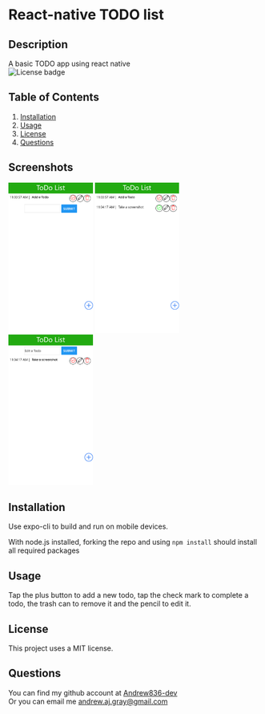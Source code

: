 # React-native TODO list
## Description
A basic TODO app using react native  
![License badge](https://img.shields.io/badge/license-MIT-green)
## Table of Contents
1. [Installation](#Installation)
2. [Usage](#Usage)
3. [License](#License)
4. [Questions](#Questions)
## Screenshots
<div>
<img src="./assets/screenshots/add.png" height="300" alt="Add and complete tasks" title="Add and complete tasks" />
<img src="./assets/screenshots/viewtasks.png" height="300" alt="View tasks in the list" title="View tasks in the list" />
<img src="./assets/screenshots/edit.png" height="300" alt="Edit tasks" title="Edit tasks" />
</div>

## Installation
Use expo-cli to build and run on mobile devices.

With node.js installed, forking the repo and using `npm install` should install all required packages
## Usage
Tap the plus button to add a new todo, tap the check mark to complete a todo, the trash can to remove it and the pencil to edit it.
## License
This project uses a MIT license.
## Questions
You can find my github account at
[Andrew836-dev](https://github.com/Andrew836-dev)  
Or you can email me andrew.aj.gray@gmail.com
